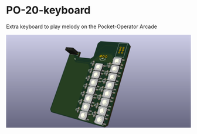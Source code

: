 # PO-20-keyboard
Extra keyboard to play melody on the Pocket-Operator Arcade

![](doc/media/PO-keyboard.png)
